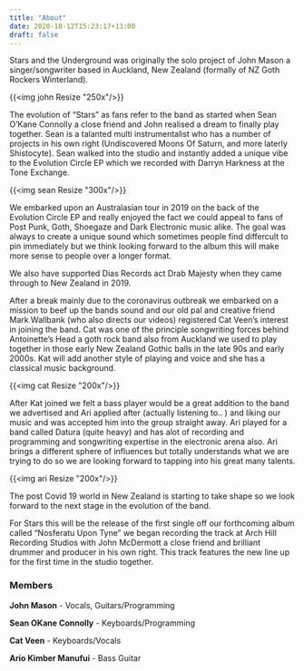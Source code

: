 ```yaml
---
title: "About"
date: 2020-10-12T15:23:17+13:00
draft: false
---
```


Stars and the Underground was originally the solo project of John Mason a singer/songwriter based in Auckland, New Zealand (formally of NZ Goth Rockers Winterland).

{{<img john Resize "250x"/>}}

The evolution of “Stars” as fans refer to the band as started when Sean O’Kane Connolly a close friend and John realised a dream to finally play together. Sean is a talanted multi instrumentalist who has a number of projects in his own right (Undiscovered Moons Of Saturn, and more laterly Shistocyte). Sean walked into the studio and instantly added a unique vibe to the Evolution Circle EP which we recorded with Darryn Harkness at the Tone Exchange.

{{<img sean Resize "300x"/>}}

We embarked upon an Australasian tour in 2019 on the back of the Evolution Circle EP and really enjoyed the fact we could appeal to fans of Post Punk, Goth, Shoegaze and Dark Electronic music alike. The goal was always to create a unique sound which sometimes people find differcult to pin immediately but we think looking forward to the album this will make more sense to people over a longer format.

We also have supported Dias Records act Drab Majesty when they came through to New Zealand in 2019.

After a break mainly due to the coronavirus outbreak we embarked on a mission to beef up the bands sound and our old pal and creative friend Mark Wallbank (who also directs our videos) registered Cat Veen’s interest in joining the band. Cat was one of the principle songwriting forces behind Antoinette’s Head a goth rock band also from Auckland we used to play together in those early New Zealand Gothic balls in the late 90s and early 2000s. Kat will add another style of playing and voice and she has a classical music background.

{{<img cat Resize "200x"/>}}

After Kat joined we felt a bass player would be a great addition to the band we advertised and Ari applied after (actually listening to.. ) and liking our music and was accepted him into the group straight away. Ari played for a band called Datura (quite heavy) and has alot of recording and programming and songwriting expertise in the electronic arena also. Ari brings a different sphere of influences but totally understands what we are trying to do so we are looking forward to tapping into his great many talents.

{{<img ari Resize "200x"/>}}

The post Covid 19 world in New Zealand is starting to take shape so we look forward to the next stage in the evolution of the band.

For Stars this will be the release of the first single off our forthcoming album called “Nosferatu Upon Tyne” we began recording the track at Arch Hill Recording Studios with John McDermott a close friend and brilliant drummer and producer in his own right. This track features the new line up for the first time in the studio together.



### Members

**John Mason** - Vocals, Guitars/Programming

**Sean OKane Connolly** - Keyboards/Programming

**Cat Veen** - Keyboards/Vocals

**Ario Kimber Manufui** - Bass Guitar